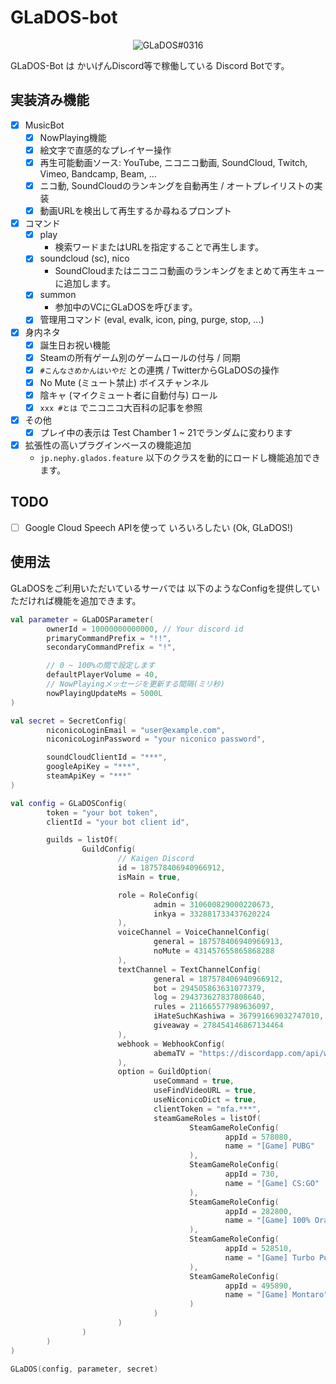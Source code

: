 # GLaDOS-bot
<div style="text-align: center;">
    <img src="https://cdn.discordapp.com/avatars/292673941057568769/360959a4a7af21cdfe4dc30b6767c915.png?size=128" alt="GLaDOS#0316">
</div>


GLaDOS-Bot は かいげんDiscord等で稼働している Discord Botです。

## 実装済み機能

- [x] MusicBot
    - [x] NowPlaying機能
    - [x] 絵文字で直感的なプレイヤー操作
    - [x] 再生可能動画ソース: YouTube, ニコニコ動画, SoundCloud, Twitch, Vimeo, Bandcamp, Beam, ...
    - [x] ニコ動, SoundCloudのランキングを自動再生 / オートプレイリストの実装
    - [x] 動画URLを検出して再生するか尋ねるプロンプト
- [x] コマンド
    - [x] play
        - 検索ワードまたはURLを指定することで再生します。
    - [x] soundcloud (sc), nico
        - SoundCloudまたはニコニコ動画のランキングをまとめて再生キューに追加します。
    - [x] summon
        - 参加中のVCにGLaDOSを呼びます。
    - [x] 管理用コマンド (eval, evalk, icon, ping, purge, stop, ...)
- [x] 身内ネタ
    - [x] 誕生日お祝い機能
    - [x] Steamの所有ゲーム別のゲームロールの付与 / 同期
    - [x] `#こんなさめかんはいやだ` との連携 / TwitterからGLaDOSの操作
    - [x] No Mute (ミュート禁止) ボイスチャンネル
    - [x] 陰キャ (マイクミュート者に自動付与) ロール
    - [x] `xxx #とは` でニコニコ大百科の記事を参照
- [x] その他
    - [x] プレイ中の表示は Test Chamber 1 ~ 21でランダムに変わります
- [x] 拡張性の高いプラグインベースの機能追加
    - `jp.nephy.glados.feature` 以下のクラスを動的にロードし機能追加できます。

## TODO

- [ ] Google Cloud Speech APIを使って いろいろしたい (Ok, GLaDOS!)

## 使用法
GLaDOSをご利用いただいているサーバでは 以下のようなConfigを提供していただければ機能を追加できます。

```kotlin
val parameter = GLaDOSParameter(
        ownerId = 10000000000000, // Your discord id
        primaryCommandPrefix = "!!",
        secondaryCommandPrefix = "!",

        // 0 ~ 100%の間で設定します
        defaultPlayerVolume = 40,
        // NowPlayingメッセージを更新する間隔(ミリ秒)
        nowPlayingUpdateMs = 5000L
)

val secret = SecretConfig(
        niconicoLoginEmail = "user@example.com",
        niconicoLoginPassword = "your niconico password",

        soundCloudClientId = "***",
        googleApiKey = "***",
        steamApiKey = "***"
)

val config = GLaDOSConfig(
        token = "your bot token",
        clientId = "your bot client id",

        guilds = listOf(
                GuildConfig(
                        // Kaigen Discord
                        id = 187578406940966912,
                        isMain = true,

                        role = RoleConfig(
                                admin = 310600829000220673,
                                inkya = 332881733437620224
                        ),
                        voiceChannel = VoiceChannelConfig(
                                general = 187578406940966913,
                                noMute = 431457655865868288
                        ),
                        textChannel = TextChannelConfig(
                                general = 187578406940966912,
                                bot = 294505863631077379,
                                log = 294373627837808640,
                                rules = 211665577989636097,
                                iHateSuchKashiwa = 367991669032747010,
                                giveaway = 278454146867134464
                        ),
                        webhook = WebhookConfig(
                                abemaTV = "https://discordapp.com/api/webhooks/404532017233920001/***"
                        ),
                        option = GuildOption(
                                useCommand = true,
                                useFindVideoURL = true,
                                useNiconicoDict = true,
                                clientToken = "mfa.***",
                                steamGameRoles = listOf(
                                        SteamGameRoleConfig(
                                                appId = 578080,
                                                name = "[Game] PUBG"
                                        ),
                                        SteamGameRoleConfig(
                                                appId = 730,
                                                name = "[Game] CS:GO"
                                        ),
                                        SteamGameRoleConfig(
                                                appId = 282800,
                                                name = "[Game] 100% Orange Juice"
                                        ),
                                        SteamGameRoleConfig(
                                                appId = 528510,
                                                name = "[Game] Turbo Pug 3D"
                                        ),
                                        SteamGameRoleConfig(
                                                appId = 495890,
                                                name = "[Game] Montaro"
                                        )
                                )
                        )
                )
        )
)

GLaDOS(config, parameter, secret)
```
